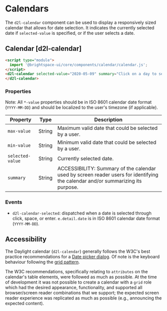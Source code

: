 # Calendars

The `d2l-calendar` component can be used to display a responsively sized calendar that allows for date selection. It indicates the currently selected date if `selected-value` is specified, or if the user selects a date.

## Calendar [d2l-calendar]

<!-- docs: demo code properties name:d2l-calendar sandboxTitle:'Calendar' display:block -->
```html
<script type="module">
  import '@brightspace-ui/core/components/calendar/calendar.js';
</script>
<d2l-calendar selected-value="2020-05-09" summary="Click on a day to select it.">
</d2l-calendar>
```

<!-- docs: start hidden content -->
### Properties

Note: All `*-value` properties should be in ISO 8601 calendar date format (`YYYY-MM-DD`) and should be localized to the user's timezone (if applicable).

| Property | Type | Description |
|--|--|--|
| `max-value` | String | Maximum valid date that could be selected by a user. |
| `min-value` | String |  Minimum valid date that could be selected by a user. |
| `selected-value` | String | Currently selected date. |
| `summary` | String | ACCESSIBILITY: Summary of the calendar used by screen reader users for identifying the calendar and/or summarizing its purpose. |

### Events

* `d2l-calendar-selected`: dispatched when a date is selected through click, space, or enter. `e.detail.date` is in ISO 8601 calendar date format (`YYYY-MM-DD`).
<!-- docs: end hidden content -->

## Accessibility

The Daylight calendar (`d2l-calendar`) generally follows the W3C's best practice recommendations for a [Date picker dialog](https://www.w3.org/WAI/ARIA/apg/patterns/dialog-modal/examples/datepicker-dialog/). Of note is the keyboard behaviour following the [grid pattern](https://www.w3.org/WAI/ARIA/apg/patterns/grid/).

The W3C recommendations, specifically relating to `attributes` on the calendar's table elements, were followed as much as possible. At the time of development it was not possible to create a calendar with a `grid` role which had the desired appearance, functionality, and supported all browser/screen reader combinations that we support; the expected screen reader experience was replicated as much as possible (e.g., announcing the expected content).